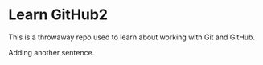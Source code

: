 # Learn GitHub2

This is a throwaway repo used to learn about working with Git and GitHub.

Adding another sentence. 
